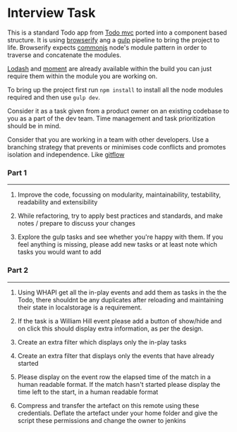 # Interview Task

This is a standard Todo app from [Todo mvc](http://todomvc.com/) ported into a component based structure. It is using [browserify](http://browserify.org/) ang a [gulp](http://gulpjs.com/) pipeline to bring the project to life. Browserify expects [commonjs](https://nodejs.org/docs/latest/api/modules.html) node's module pattern in order to traverse and concatenate the modules. 

[Lodash](https://lodash.com/) and [moment](http://momentjs.com/) are already available within the build you can just require them within the module you are working on.

To bring up the project first run `npm install` to install all the node modules required and then use `gulp dev`.

Consider it as a task given from a product owner on an existing codebase to you as a part of the dev team. Time management and task prioritization should be in mind.

Consider that you are working in a team with other developers. Use a branching strategy that prevents or minimises code conflicts and promotes isolation and independence. Like [gitflow](http://nvie.com/posts/a-successful-git-branching-model/)

### Part 1
---

1. Improve the code, focussing on modularity, maintainability, testability, readability and extensibility

2. While refactoring, try to apply best practices and standards, and make notes / prepare to discuss your changes

3. Explore the gulp tasks and see whether you're happy with them. If you feel anything is missing, please add new tasks or at least note which tasks you would want to add

### Part 2
---

1. Using WHAPI get all the in-play events and add them as tasks in the the Todo, there shouldnt be any duplicates after reloading and maintaining their state in localstorage is a requirement.

2. If the task is a William Hill event please add a button of show/hide and on click this should display extra information, as per the design.

3. Create an extra filter which displays only the in-play tasks

4. Create an extra filter that displays only the events that have already started

5. Please display on the event row the elapsed time of the match in a human readable format. If the match hasn't started please display the time left to the start, in a human readable format

8. Compress and transfer the artefact on this remote using these credentials. Deflate the artefact under your home folder and give the script these permissions and change the owner to jenkins